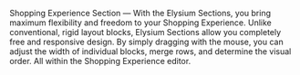 Shopping Experience Section — With the Elysium Sections, you bring maximum flexibility and freedom to your Shopping Experience. Unlike conventional, rigid layout blocks, Elysium Sections allow you completely free and responsive design. By simply dragging with the mouse, you can adjust the width of individual blocks, merge rows, and determine the visual order. All within the Shopping Experience editor.